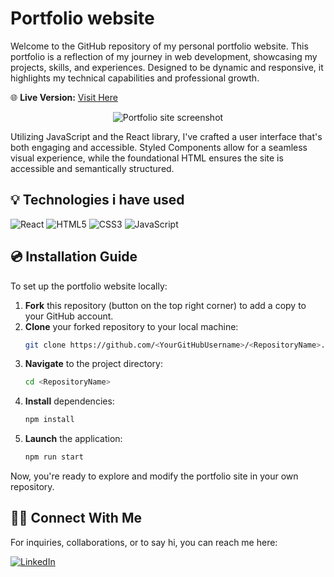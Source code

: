 # Portfolio website

Welcome to the GitHub repository of my personal portfolio website. This portfolio is a reflection of my journey in web development, showcasing my projects, skills, and experiences. Designed to be dynamic and responsive, it highlights my technical capabilities and professional growth.

🌐 **Live Version:** [Visit Here](https://maciejnecka.pl/)

<div align="center">
  <img src="./assets/Portfolio-mockup-v2.png" alt="Portfolio site screenshot">
</div>

Utilizing JavaScript and the React library, I've crafted a user interface that's both engaging and accessible. Styled Components allow for a seamless visual experience, while the foundational HTML ensures the site is accessible and semantically structured.

## 💡 Technologies i have used
![React](https://img.shields.io/badge/react-%2320232a.svg?style=for-the-badge&logo=react&logoColor=%2361DAFB)
![HTML5](https://img.shields.io/badge/html5-%23E34F26.svg?style=for-the-badge&logo=html5&logoColor=white)
![CSS3](https://img.shields.io/badge/css3-%231572B6.svg?style=for-the-badge&logo=css3&logoColor=white)
![JavaScript](https://img.shields.io/badge/javascript-%23323330.svg?style=for-the-badge&logo=javascript&logoColor=%23F7DF1E)

## 💿 Installation Guide

To set up the portfolio website locally:

1. **Fork** this repository (button on the top right corner) to add a copy to your GitHub account.
2. **Clone** your forked repository to your local machine:
    ```bash
    git clone https://github.com/<YourGitHubUsername>/<RepositoryName>.git
    ```
3. **Navigate** to the project directory:
    ```bash
    cd <RepositoryName>
    ```
4. **Install** dependencies:
    ```bash
    npm install
    ```
5. **Launch** the application:
    ```bash
    npm run start
    ```

Now, you're ready to explore and modify the portfolio site in your own repository.

## 🙋‍♂️ Connect With Me

For inquiries, collaborations, or to say hi, you can reach me here:

[![LinkedIn](https://img.shields.io/badge/linkedin-%230077B5.svg?style=for-the-badge&logo=linkedin&logoColor=white)](https://www.linkedin.com/in/maciek-n%C4%99cka/)

